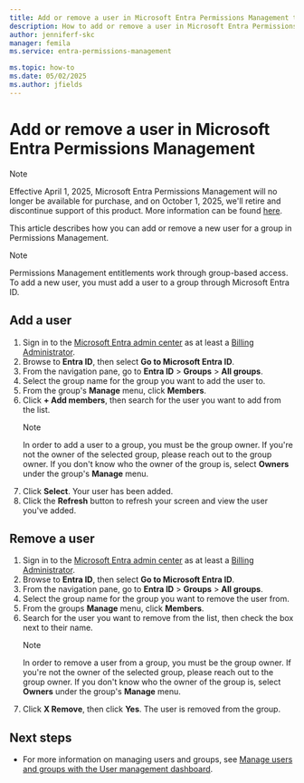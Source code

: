 ```yaml
---
title: Add or remove a user in Microsoft Entra Permissions Management through the Microsoft Entra admin center
description: How to add or remove a user in Microsoft Entra Permissions Management through the Microsoft Enter admin center.
author: jenniferf-skc
manager: femila
ms.service: entra-permissions-management

ms.topic: how-to
ms.date: 05/02/2025
ms.author: jfields
---
```


# Add or remove a user in Microsoft Entra Permissions Management

> [!NOTE]
> Effective April 1, 2025, Microsoft Entra Permissions Management will no longer be available for purchase, and on October 1, 2025, we'll retire and discontinue support of this product. More information can be found [here](https://aka.ms/MEPMretire).

This article describes how you can add or remove a new user for a group in Permissions Management. 

> [!NOTE] 
> Permissions Management entitlements work through group-based access. To add a new user, you must add a user to a group through Microsoft Entra ID.

## Add a user

1. Sign in to the [Microsoft Entra admin center](https://entra.microsoft.com/#home) as at least a [Billing Administrator](https://go.microsoft.com/fwlink/?linkid=2254515).
1. Browse to **Entra ID**, then select **Go to Microsoft Entra ID**. 
1. From the navigation pane, go to **Entra ID** > **Groups** > **All groups**.
1. Select the group name for the group you want to add the user to.
1. From the group's **Manage** menu, click **Members**.
1. Click **+ Add members**, then search for the user you want to add from the list.
    > [!NOTE]
    > In order to add a user to a group, you must be the group owner. If you're not the owner of the selected group, please reach out to the group owner. If you don't know who the owner of the group is, select **Owners** under the group's **Manage** menu.
1. Click **Select**. Your user has been added. 
1. Click the **Refresh** button to refresh your screen and view the user you've added.

## Remove a user

1. Sign in to the [Microsoft Entra admin center](https://entra.microsoft.com/#home) as at least a [Billing Administrator](https://go.microsoft.com/fwlink/?linkid=2254515).
1. Browse to **Entra ID**, then select **Go to Microsoft Entra ID**. 
1. From the navigation pane, go to **Entra ID** > **Groups** > **All groups**.
1. Select the group name for the group you want to remove the user from.
1. From the groups **Manage** menu, click **Members**.
1. Search for the user you want to remove from the list, then check the box next to their name.
    > [!NOTE]
    > In order to remove a user from a group, you must be the group owner. If you're not the owner of the selected group, please reach out to the group owner. If you don't know who the owner of the group is, select **Owners** under the group's **Manage** menu.
1. Click **X Remove**, then click **Yes**. The user is removed from the group.

## Next steps

- For more information on managing users and groups, see [Manage users and groups with the User management dashboard](ui-user-management.md).
